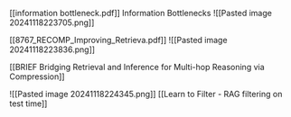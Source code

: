 [[information bottleneck.pdf]]
Information Bottlenecks
![[Pasted image 20241118223705.png]]

[[8767_RECOMP_Improving_Retrieva.pdf]]
![[Pasted image 20241118223836.png]]

[[BRIEF Bridging Retrieval and Inference for Multi-hop Reasoning via Compression]]

![[Pasted image 20241118224345.png]]
[[Learn to Filter - RAG filtering on test time]]
